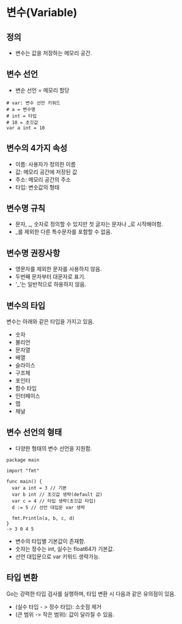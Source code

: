 # 변수(Variable)

## 정의
- 변수는 값을 저장하는 메모리 공간.

## 변수 선언
- 변순 선언 = 메모리 할당
```
# var: 변수 선언 키워드
# a = 변수명
# int = 타입
# 10 = 초깃값
var a int = 10
```

## 변수의 4가지 속성
- 이름: 사용자가 정의한 이름
- 값: 메모리 공간에 저장된 값
- 주소: 메모리 공간의 주소
- 타입: 변숫값의 형태

## 변수명 규칙
- 문자, _, 숫자로 정의할 수 있지만 첫 글자는 문자나 _로 시작해야함.
- _를 제외한 다른 특수문자를 포함할 수 없음.

## 변수명 권장사항
- 영문자를 제외한 문자를 사용하지 않음.
- 두번째 문자부터 대문자로 표기.
- '_'는 일반적으로 하용하지 않음.

## 변수의 타입
변수는 아래와 같은 타입을 가지고 있음.
- 숫자
- 불리언
- 문자열
- 배열
- 슬라이스
- 구조체
- 포인터
- 함수 타입
- 인터페이스
- 맵
- 채널

## 변수 선언의 형태
- 다양한 형태의 변수 선언을 지원함.
```
package main

import "fmt"

func main() {
  var a int = 3 // 기본
  var b int // 초깃값 생략(default 값)
  var c = 4 // 타입 생략(초깃값 타입)
  d := 5 // 선언 대입문 var 생략

  fmt.Println(a, b, c, d)
}
-> 3 0 4 5
```
- 변수의 타입별 기본값이 존재함.
- 숫자는 정수는 int, 실수는 float64가 기본값.
- 선언 대입문으로 var 키워드 생략가능.

## 타입 변환
Go는 강력한 타입 검사를 실행하며, 타입 변환 시 다음과 같은 유의점이 있음.
- (실수 타입 - > 정수 타입): 소숫점 제거
- (큰 범위 -> 작은 범위): 값이 달라질 수 있음.




